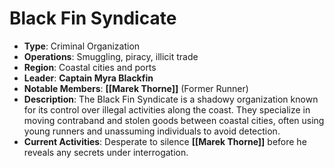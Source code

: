 # Black Fin Syndicate

- **Type**: Criminal Organization
- **Operations**: Smuggling, piracy, illicit trade
- **Region**: Coastal cities and ports
- **Leader**: **Captain Myra Blackfin**
- **Notable Members**: **[[Marek Thorne]]** (Former Runner)
- **Description**: The Black Fin Syndicate is a shadowy organization known for its control over illegal activities along the coast. They specialize in moving contraband and stolen goods between coastal cities, often using young runners and unassuming individuals to avoid detection.
- **Current Activities**: Desperate to silence **[[Marek Thorne]]** before he reveals any secrets under interrogation.
